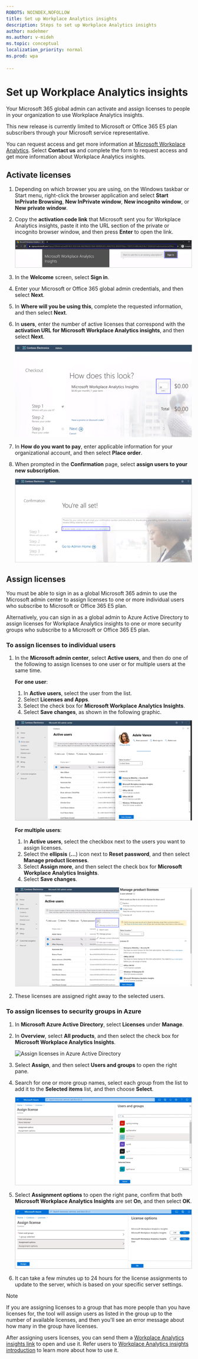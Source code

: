 ```yaml
---
ROBOTS: NOINDEX,NOFOLLOW
title: Set up Workplace Analytics insights
description: Steps to set up Workplace Analytics insights
author: madehmer
ms.author: v-mideh
ms.topic: conceptual
localization_priority: normal 
ms.prod: wpa

---
```

# Set up Workplace Analytics insights

Your Microsoft 365 global admin can activate and assign licenses to people in your organization to use Workplace Analytics insights.

This new release is currently limited to Microsoft or Office 365 E5 plan subscribers through your Microsoft service representative.

You can request access and get more information at [Microsoft Workplace Analytics](https://www.microsoft.com/microsoft-365/business/workplace-analytics). Select **Contact us** and complete the form to request access and get more information about Workplace Analytics insights.

## Activate licenses

1. Depending on which browser you are using, on the Windows taskbar or Start menu, right-click the browser application and select **Start InPrivate Browsing**, **New InPrivate window**, **New incognito window**, or **New private window**.
2. Copy the **activation code link** that Microsoft sent you for Workplace Analytics insights, paste it into the URL section of the private or incognito browser window, and then press **Enter** to open the link.

   ![Activation code link](./Images/sign-in.png)

3. In the **Welcome** screen, select **Sign in**.
4. Enter your Microsoft or Office 365 global admin credentials, and then select **Next**.
5. In **Where will you be using this**, complete the requested information, and then select **Next**.
6. In **users**, enter the number of active licenses that correspond with the **activation URL for Microsoft Workplace Analytics insights**, and then select **Next**.

   ![Enter number of users](./Images/number-users.png)

7. In **How do you want to pay**, enter applicable information for your organizational account, and then select **Place order**.
8. When prompted in the **Confirmation** page, select **assign users to your new subscription**.

   ![Successful activation](./Images/order-success.png)

## Assign licenses

You must be able to sign in as a global Microsoft 365 admin to use the Microsoft admin center to assign licenses to one or more individual users who subscribe to Microsoft or Office 365 E5 plan.

Alternatively, you can sign in as a global admin to Azure Active Directory to assign licenses for Workplace Analytics insights to one or more security groups who subscribe to a Microsoft or Office 365 E5 plan.

### To assign licenses to individual users

1. In the **Microsoft admin center**, select **Active users**, and then do one of the following to assign licenses to one user or for multiple users at the same time.

   **For one user**:
   1. In **Active users**, select the user from the list.
   2. Select **Licenses and Apps**.
   3. Select the check box for **Microsoft Workplace Analytics Insights**.
   4. Select **Save changes**, as shown in the following graphic.

   ![Assign one user a license](./Images/assign-one-license.png)

   **For multiple users**:
   1. In **Active users**, select the checkbox next to the users you want to assign licenses.
   2. Select the **ellipsis** (**...**) icon next to **Reset password**, and then select **Manage product licenses**.
   3. Select **Assign more**, and then select the check box for **Microsoft Workplace Analytics Insights**.
   4. Select **Save changes**.

   ![Assign multiple users licenses](./Images/assign-multiple-licenses.png)

2. These licenses are assigned right away to the selected users.

### To assign licenses to security groups in Azure

1. In **Microsoft Azure Active Directory**, select **Licenses** under **Manage**.
2. In **Overview**, select **All products**, and then select the check box for **Microsoft Workplace Analytics Insights**.

   ![Assign licenses in Azure Active Directory](../Images/assign-licenses-add.png)

3. Select **Assign**, and then select **Users and groups** to open the right pane.
4. Search for one or more group names, select each group from the list to add it to the **Selected items** list, and then choose **Select**.

   ![Add one or more groups for licensing](./Images/add-group-license.png)

5. Select **Assignment options** to open the right pane, confirm that both **Microsoft Workplace Analytics Insights** are set **On**, and then select **OK**.

   ![Keep both options set to On](./Images/keep-options-on.png)

6. It can take a few minutes up to 24 hours for the license assignments to update to the server, which is based on your specific server settings.

> [!Note]
> If you are assigning licenses to a group that has more people than you have licenses for, the tool will assign users as listed in the group up to the number of available licenses, and then you'll see an error message about how many in the group have licenses.

After assigning users licenses, you can send them a [Workplace Analytics insights link](https://workplaceanalytics.office.com/) to open and use it. Refer users to [Workplace Analytics insights introduction](./intro.md) to learn more about how to use it.
